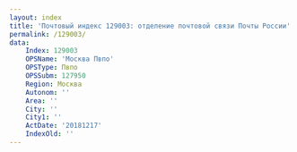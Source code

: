 ```yaml
---
layout: index
title: 'Почтовый индекс 129003: отделение почтовой связи Почты России'
permalink: /129003/
data:
    Index: 129003
    OPSName: 'Москва Пвпо'
    OPSType: Пвпо
    OPSSubm: 127950
    Region: Москва
    Autonom: ''
    Area: ''
    City: ''
    City1: ''
    ActDate: '20181217'
    IndexOld: ''
---
```


